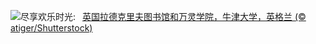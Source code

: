 ![](https://www.bing.com/th?id=OHR.TolkienOxford_ZH-CN6331694590_UHD.jpg&w=1000)尽享欢乐时光:&nbsp;&ensp;[英国拉德克里夫图书馆和万灵学院，牛津大学，英格兰 (© atiger/Shutterstock)](https://www.bing.com/th?id=OHR.TolkienOxford_ZH-CN6331694590_UHD.jpg)
<br><br/>
